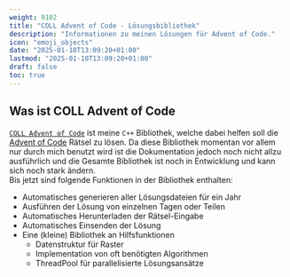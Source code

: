 ```yaml
---
weight: 9102
title: "COLL Advent of Code - Lösungsbibliothek"
description: "Informationen zu meinen Lösungen für Advent of Code."
icon: "emoji_objects"
date: "2025-01-10T13:09:20+01:00"
lastmod: "2025-01-10T13:09:20+01:00"
draft: false
toc: true
---
```


## Was ist COLL Advent of Code

[`COLL Advent of Code`][aoc-github] ist meine `C++` Bibliothek, welche dabei
helfen soll die [Advent of Code][aoc] Rätsel zu lösen. Da diese Bibliothek
momentan vor allem nur durch mich benutzt wird ist die Dokumentation jedoch noch
nicht allzu ausführlich und die Gesamte Bibliothek ist noch in Entwicklung und
kann sich noch stark ändern.  
Bis jetzt sind folgende Funktionen in der Bibliothek enthalten:

- Automatisches generieren aller Lösungsdateien für ein Jahr
- Ausführen der Lösung von einzelnen Tagen oder Teilen
- Automatisches Herunterladen der Rätsel-Eingabe
- Automatisches Einsenden der Lösung
- Eine (kleine) Bibliothek an Hilfsfunktionen
  - Datenstruktur für Raster
  - Implementation von oft benötigten Algorithmen
  - ThreadPool für parallelisierte Lösungsansätze

[aoc]: https://adventofcode.com/
[aoc-github]: https://github.com/colllijo/advent-of-code
